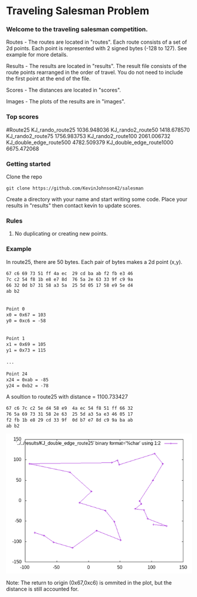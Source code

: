 # Traveling Salesman Problem

### Welcome to the traveling salesman competition.

Routes - The routes are located in "routes". Each route consists of a set of 2d points. Each point is represented with 2 signed bytes (-128 to 127). See example for more details.

Results - The results are located in "results". The result file consists of the route points rearranged in the order of travel. You do not need to include the first point at the end of the file.

Scores - The distances are located in "scores".

Images - The plots of the results are in "images".

### Top scores

#Route25
    KJ_rando_route25         1036.948036
    KJ_rando2_route50        1418.678570
    KJ_rando2_route75        1756.983753
    KJ_rando2_route100       2061.006732
    KJ_double_edge_route500  4782.509379
    KJ_double_edge_route1000 6675.472068

### Getting started
Clone the repo

    git clone https://github.com/KevinJohnson42/salesman

Create a directory with your name and start writing some code. Place your results in "results" then contact kevin to update scores.

### Rules
1. No duplicating or creating new points.

### Example
In route25, there are 50 bytes. Each pair of bytes makes a 2d point (x,y).

    67 c6 69 73 51 ff 4a ec  29 cd ba ab f2 fb e3 46
    7c c2 54 f8 1b e8 e7 8d  76 5a 2e 63 33 9f c9 9a
    66 32 0d b7 31 58 a3 5a  25 5d 05 17 58 e9 5e d4
    ab b2                                           
                          

    Point 0
    x0 = 0x67 = 103
    y0 = 0xc6 = -58
    

    Point 1
    x1 = 0x69 = 105
    y1 = 0x73 = 115
    
    ...

    Point 24
    x24 = 0xab = -85
    y24 = 0xb2 = -78
    

A soultion to route25 with distance = 1100.733427

    67 c6 7c c2 5e d4 58 e9  4a ec 54 f8 51 ff 66 32
    76 5a 69 73 31 58 2e 63  25 5d a3 5a e3 46 05 17
    f2 fb 1b e8 29 cd 33 9f  0d b7 e7 8d c9 9a ba ab
    ab b2

![Alt text](images/KJ_double_edge_route25.png?raw=true "KJ_double_edge_route25")


Note: The return to origin (0x67,0xc6) is ommited in the plot, but the distance is still accounted for.